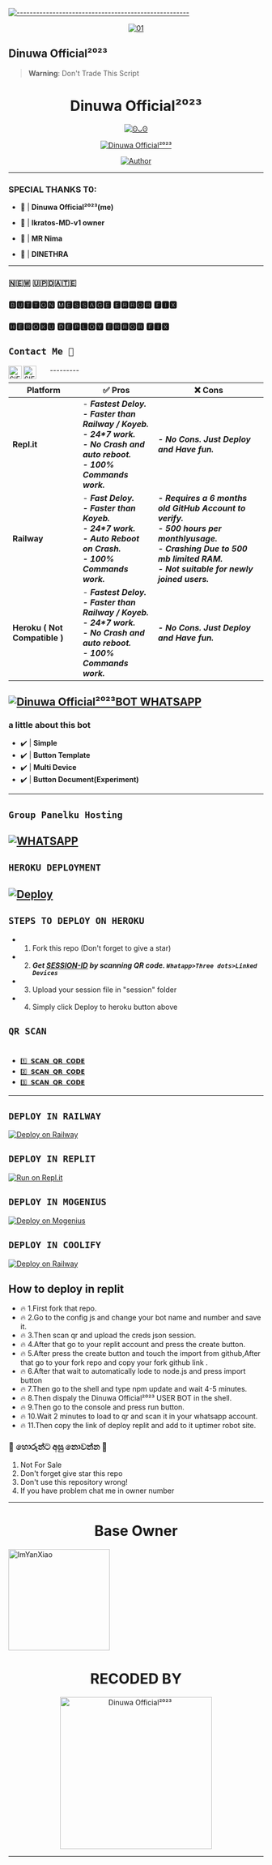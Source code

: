 [![-----------------------------------------------------](https://raw.githubusercontent.com/andreasbm/readme/master/assets/lines/colored.png)](#table-of-contents)
<p align="center">
    <a href="https://ibb.co/N6NMDtn"><img src="https://i.ibb.co/T1DqdYz/thumbnail.jpg" alt="01" border="0" /></a>
</p>

## Dinuwa Official²⁰²³

> **Warning**: Don't Trade This Script

<h1 align="center">Dinuwa Official²⁰²³</h1>
<p align="center">
  <a href="[https://github.com/dinuwah]"><img src="http://readme-typing-svg.herokuapp.com?color=FFFFFF&center=true&vCenter=true&multiline=false&lines=Dinuwa Official²⁰²³+BOT+Multi+Device;Base+ori+by+ImYanXiao;Recode+By+Dinuwa Official²⁰²³;Give+star+and+forks+this+Repo+:D;Follow+My+Github" alt="ʘᴗʘ">
</p>

<p align="center">
 <a href="#"><img title="Dinuwa Official²⁰²³" src="https://img.shields.io/badge/Whatshapp BOT-green?colorA=%23ff0000&colorB=%23017e40&style=for-the-badge"></a>
</p>
<p align="center">
<a href="https://github.com/dinuwah"><img title="Author" src="https://img.shields.io/badge/CREATOR-Dinuwa Official²⁰²³-green.svg?style=for-the-badge&logo=github"></a>

---------

### SPECIAL THANKS T0:
- 💖 | **Dinuwa Official²⁰²³(me)**
    
- 💖 | **Ikratos-MD-v1 owner** 
    
- 💖 | **MR Nima** 

- 💖 | **DINETHRA**
     
---------

### 🇳​​​​​🇪​​​​​🇼​​​​​ 🇺​​​​​🇵​​​​​🇩​​​​​🇦​​​​​🇹​​​​​🇪​​​​​

### 🅱🆄🆃🆃🅾🅽 🅼🅴🆂🆂🅰🅶🅴 🅴🆁🆁🅾🆁 🅵🅸🆇
### 🅷🅴🆁🅾🅺🆄 🅳🅴🅿🅻🅾🆈 🅴🆁🆁🅾🆁 🅵🅸🆇

                    
## ```Contact Me 💌``` 
  <a href="https://wa.me/94740804536">
    <img align="left" alt="SIEGRIN | Whastapp" width="26px" src="https://github.com/siegrin/siegrin/blob/main/Assets/Whatsapp.svg" />
  </a> &nbsp;&nbsp;
  <a href="mailto:dinethraoshada5@gmail.com">
    <img align="left" alt="SIEGRIN | Gmail" width="26px" src="https://github.com/siegrin/siegrin/blob/main/Assets/Gmail.svg" />
  </a> &nbsp;&nbsp;
---------

|    Platform      | :white_check_mark: Pros          |:x: Cons  |
| ----------- | ------------------ |-------|
| <b>Repl.it<b>   | - <b><i>Fastest Deloy.<br> - Faster than Railway / Koyeb. <br> - 24*7 work. <br> - No Crash and auto reboot.<br> - 100% Commands work.<b><i> | <b><i> - No Cons. Just Deploy and Have fun.<b><i>
| <b>Railway<b>    | - <b><i>Fast Deloy.<br> - Faster than Koyeb. <br> - 24*7 work. <br> - Auto Reboot on Crash.<br> - 100% Commands work.<b><i>    | <b><i> - Requires a 6 months old GitHub Account to verify.<br> - 500 hours per monthlyusage.<br> - Crashing Due to 500 mb limited RAM. <br> - Not suitable for newly joined users.<b><i>
| <b>Heroku ( Not Compatible )<b> | - <b><i>Fastest Deloy.<br> - Faster than Railway / Koyeb. <br> - 24*7 work. <br> - No Crash and auto reboot.<br> - 100% Commands work.<b><i> |<b><i> - No Cons. Just Deploy and Have fun.<b><i>|
    
[![Dinuwa Official²⁰²³BOT WHATSAPP](https://img.shields.io/badge/WhatsApp%20BOT-25D366?style=for-the-badge&logo=whatsapp&logoColor=white)](https://wa.me/94740804536) 
---------

### a little about this bot
- ✔️ | **Simple** 
- ✔️ | **Button Template** 
- ✔️ | **Multi Device** 
- ✔️ | **Button Document(Experiment)** 
---------

## ``Group Panelku Hosting``
[![WHATSAPP](https://img.shields.io/badge/Groups%20Panel-25D366?style=for-the-badge&logo=whatsapp&logoColor=white)](https://chat.whatsapp.com/Jyjqx7KBfgjDC7QcefHB1S) 
---------

## ```HEROKU DEPLOYMENT```

[![Deploy](https://www.herokucdn.com/deploy/button.svg)](https://heroku.com/deploy?template=https://github.com/dinuwah/Dinuwa-Official-USER-BOT-V2)
---------

## ```STEPS TO DEPLOY ON HEROKU```

- 1. Fork this repo (Don't forget to give a star)
- 2. ***Get [SESSION-ID](https://replit.com/@suddhs/Dinuwa-Official-USER-BOT-V3?output%20only=1&lite=1#thumbnail.jpg) by scanning QR code. `Whatapp>Three dots>Linked Devices`***
- 3. Upload your session file in "session" folder
- 4. Simply click Deploy to heroku button above

## ```QR SCAN```
# 

* [`1️⃣ 𝗦𝗖𝗔𝗡 𝗤𝗥 𝗖𝗢𝗗𝗘`](https://dinuwa-official-user-bot-v3.suddhs.repl.co)
* [`2️⃣ 𝗦𝗖𝗔𝗡 𝗤𝗥 𝗖𝗢𝗗𝗘`](https://replit.com/@suddhs/Dinuwa-Official-USER-BOT-V3?output%20only=1&lite=1#thumbnail.jpg)
* [`3️⃣ 𝗦𝗖𝗔𝗡 𝗤𝗥 𝗖𝗢𝗗𝗘`](https://replit.com/@suddhs/Dinuwa-Official-USER-BOT-V3?output%20only=1&lite=1#thumbnail.jpg)  
---------

## ```DEPLOY IN RAILWAY```

[![Deploy on Railway](https://railway.app/button.svg)](https://railway.app)

## ```DEPLOY IN REPLIT```
[![Run on Repl.it](https://repl.it/badge/github/xIKRATOSx/Ikratos-MD-v1)](https://replit.com)

## ```DEPLOY IN MOGENIUS```
[![Deploy on Mogenius]( https://telegra.ph/file/ed4218bcb6a1dd40e5fcd.jpg)](https://app.koyeb.com/auth/signup)
    
## ```DEPLOY IN COOLIFY```    
[![Deploy on Railway](https://img.shields.io/badge/coolify%20Account-yellow?style=for-the-badge&logo=coolify)](http://65.21.52.72:3000/register)

    

## How to deploy in replit

- 🔥 1.First fork that repo.
- 🔥 2.Go to the config js and change your bot name and number and save it.
- 🔥 3.Then scan qr and upload the creds json session.
- 🔥 4.After that go to your replit account and press the create button.
- 🔥 5.After press the create button and touch the import from github,After that go to your fork repo and copy your            fork github link .
- 🔥 6.After that wait to automatically lode to node.js and press import button
- 🔥 7.Then go to the shell and type npm update and wait 4-5 minutes.
- 🔥 8.Then dispaly the Dinuwa Official²⁰²³ USER BOT in the shell.
- 🔥 9.Then go to the console and press run button.
- 🔥 10.Wait 2 minutes to load to qr and scan it in your whatsapp account.
- 🔥 11.Then copy the link of deploy replit and add to it uptimer robot site.

### 📮 හොරුන්ට අසු නොවන්න 🤣
1. Not For Sale
2. Don't forget give star this repo
3. Don't use this repository wrong!
4. If you have problem chat me in owner number

---------

<h1 align="center">Base Owner</h1>

<a href="https://github.com/ImYanXiao"><img src="https://github.com/ImYanXiao.png" width="200" height="200" alt="ImYanXiao"/></a>

<h1 align="center">RECODED BY</h1>
<p align="center">
<a href="https://github.com/dinuwah"><img src="https://i.imgur.com/V0AfM7N.jpeg" width="300" height="300" alt="Dinuwa Official²⁰²³"/></a>
</p>

----------

